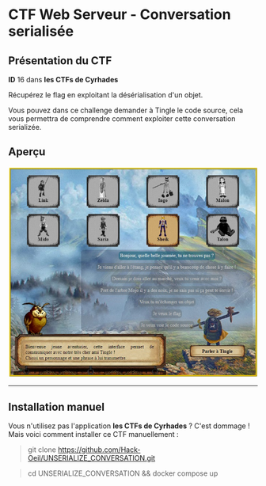 # CTF Web Serveur - Conversation serialisée

## Présentation du CTF 
**ID** 16 dans **les CTFs de Cyrhades**


Récupérez le flag en exploitant la désérialisation d'un objet.

Vous pouvez dans ce challenge demander à Tingle le code source, cela vous permettra de comprendre comment exploiter cette conversation serializée.



## Aperçu
![infos/capture.jpg](infos/capture.jpg)


-----------

## Installation manuel
Vous n'utilisez pas l'application **les CTFs de Cyrhades** ? C'est dommage !
Mais voici comment installer ce CTF manuellement :

> git clone https://github.com/Hack-Oeil/UNSERIALIZE_CONVERSATION.git

> cd UNSERIALIZE_CONVERSATION && docker compose up

